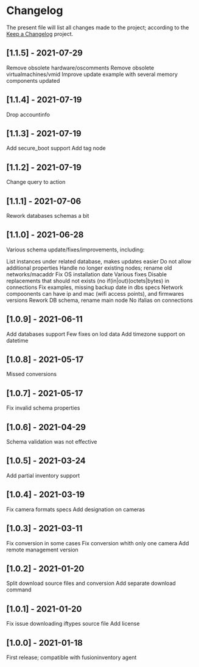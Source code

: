 # Changelog

The present file will list all changes made to the project; according to the
[Keep a Changelog](http://keepachangelog.com/) project.

## [1.1.5] - 2021-07-29

Remove obsolete hardware/oscomments
Remove obsolete virtualmachines/vmid
Improve update example with several memory components updated

## [1.1.4] - 2021-07-19

Drop accountinfo

## [1.1.3] - 2021-07-19

Add secure_boot support
Add tag node

## [1.1.2] - 2021-07-19

Change query to action

## [1.1.1] - 2021-07-06

Rework databases schemas a bit

## [1.1.0] - 2021-06-28

Various schema update/fixes/improvements, including:

List instances under related database, makes updates easier
Do not allow additional properties
Handle no longer existing nodes; rename old networks/macaddr
Fix OS installation date
Various fixes
Disable replacements that should not exists (no if(in|out)(octets|bytes) in connections
Fix examples, missing backup date in dbs specs
Network compoonents can have ip and mac (wifi access points), and firmwares versions
Rework DB schema, rename main node
No ifalias on connections

## [1.0.9] - 2021-06-11

Add databases support
Few fixes on lod data
Add timezone support on datetime

## [1.0.8] - 2021-05-17

Missed conversions

## [1.0.7] - 2021-05-17

Fix invalid schema properties

## [1.0.6] - 2021-04-29

Schema validation was not effective

## [1.0.5] - 2021-03-24

Add partial inventory support

## [1.0.4] - 2021-03-19

Fix camera formats specs
Add designation on cameras

## [1.0.3] - 2021-03-11

Fix conversion in some cases
Fix conversion whith only one camera
Add remote management version

## [1.0.2] - 2021-01-20

Split download source files and conversion
Add separate download command

## [1.0.1] - 2021-01-20

Fix issue downloading iftypes source file
Add license

## [1.0.0] - 2021-01-18

First release; compatible with fusioninventory agent
